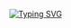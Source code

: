 [![Typing SVG](https://readme-typing-svg.herokuapp.com/?color=ff91a4&size=35&center=true&vCenter=true&width=1000&lines=HELLO,+My+name+is+Aisha;I'm+16+years+old;I'm+from+Brazil;I+Study+systems+Development;Be+Welcome!+:%29)](https://git.io/typing-svg)

<!--
**whoismin/whoismin** is a ✨ _special_ ✨ repository because its `README.md` (this file) appears on your GitHub profile.
[![Ashutosh's github activity graph](https://github-readme-activity-graph.cyclic.app/graph?username=whoismin&bg_color=0d1117&color=b13583&line=b13583&point=ff9494&area=true&hide_border=true)](https://github.com/ashutosh00710/github-readme-activity-graph)
 ![Snake animation](https://github.com/danielbped/danielbped/blob/output/github-contribution-grid-snake.svg)
